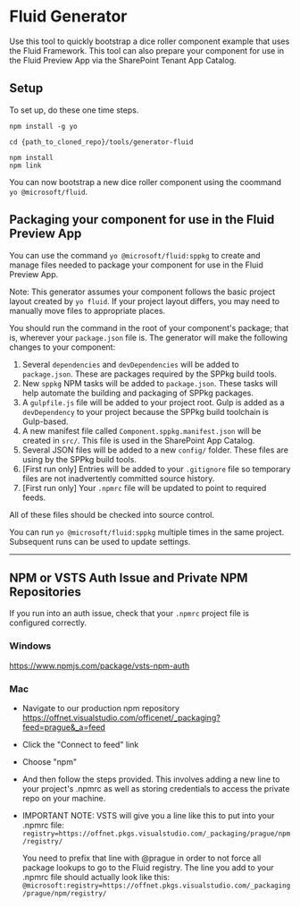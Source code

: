 # Fluid Generator

Use this tool to quickly bootstrap a dice roller component example that uses the Fluid Framework. This tool can
also prepare your component for use in the Fluid Preview App via the SharePoint Tenant App Catalog.

## Setup

To set up, do these one time steps.

````shell
npm install -g yo

cd {path_to_cloned_repo}/tools/generator-fluid

npm install
npm link
````

You can now bootstrap a new dice roller component using the coommand `yo @microsoft/fluid`.

## Packaging your component for use in the Fluid Preview App

You can use the command `yo @microsoft/fluid:sppkg` to create and manage files needed to package your component for use
in the Fluid Preview App.

Note: This generator assumes your component follows the basic project layout created by `yo fluid`. If your project
layout differs, you may need to manually move files to appropriate places.

You should run the command in the root of your component's package; that is, wherever your `package.json` file is. The
generator will make the following changes to your component:

1. Several `dependencies` and `devDependencies` will be added to `package.json`. These are packages required by the
   SPPkg build tools.
1. New `sppkg` NPM tasks will be added to `package.json`. These tasks will help automate the building and packaging of
   SPPkg packages.
1. A `gulpfile.js` file will be added to your project root. Gulp is added as a `devDependency` to your project because
   the SPPkg build toolchain is Gulp-based.
1. A new manifest file called `Component.sppkg.manifest.json` will be created in `src/`. This file is used in the
   SharePoint App Catalog.
1. Several JSON files will be added to a new `config/` folder. These files are using by the SPPkg build tools.
1. [First run only] Entries will be added to your `.gitignore` file so temporary files are not inadvertently committed
   source history.
1. [First run only] Your `.npmrc` file will be updated to point to required feeds.

All of these files should be checked into source control.

You can run `yo @microsoft/fluid:sppkg` multiple times in the same project. Subsequent runs can be used to update
settings.

---

## NPM or VSTS Auth Issue and Private NPM Repositories

If you run into an auth issue, check that your `.npmrc` project file is configured correctly.

### Windows

https://www.npmjs.com/package/vsts-npm-auth

### Mac

* Navigate to our production npm repository https://offnet.visualstudio.com/officenet/_packaging?feed=prague&_a=feed
* Click the "Connect to feed" link
* Choose "npm"
* And then follow the steps provided. This involves adding a new line to your project's .npmrc as well as storing
  credentials to access the private repo on your machine.
* IMPORTANT NOTE: VSTS will give you a line like this to put into your .npmrc file:
  `registry=https://offnet.pkgs.visualstudio.com/_packaging/prague/npm/registry/`

  You need to prefix that line with @prague in order to not force all package lookups to go to the Fluid registry. The
  line you add to your .npmrc file should actually look like this:
  `@microsoft:registry=https://offnet.pkgs.visualstudio.com/_packaging/prague/npm/registry/`
